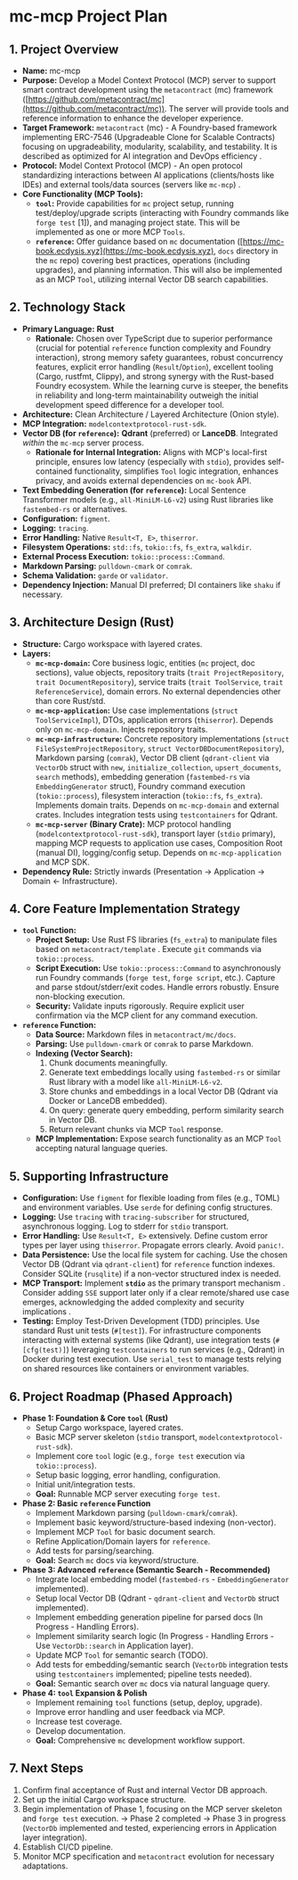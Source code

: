# mc-mcp Project Plan

## 1. Project Overview

*   **Name:** mc-mcp
*   **Purpose:** Develop a Model Context Protocol (MCP) server to support smart contract development using the `metacontract` (mc) framework ([https://github.com/metacontract/mc](https://github.com/metacontract/mc)). The server will provide tools and reference information to enhance the developer experience.
*   **Target Framework:** `metacontract` (mc) - A Foundry-based framework implementing ERC-7546 (Upgradeable Clone for Scalable Contracts) focusing on upgradeability, modularity, scalability, and testability. It is described as optimized for AI integration and DevOps efficiency .
*   **Protocol:** Model Context Protocol (MCP) - An open protocol standardizing interactions between AI applications (clients/hosts like IDEs) and external tools/data sources (servers like `mc-mcp`) .
*   **Core Functionality (MCP Tools):**
    *   **`tool`:** Provide capabilities for `mc` project setup, running test/deploy/upgrade scripts (interacting with Foundry commands like `forge test` [1]), and managing project state. This will be implemented as one or more MCP `Tools`.
    *   **`reference`:** Offer guidance based on `mc` documentation ([https://mc-book.ecdysis.xyz](https://mc-book.ecdysis.xyz), `docs` directory in the `mc` repo) covering best practices, operations (including upgrades), and planning information. This will also be implemented as an MCP `Tool`, utilizing internal Vector DB search capabilities.

## 2. Technology Stack

*   **Primary Language:** **Rust**
    *   **Rationale:** Chosen over TypeScript due to superior performance (crucial for potential `reference` function complexity and Foundry interaction), strong memory safety guarantees, robust concurrency features, explicit error handling (`Result`/`Option`), excellent tooling (Cargo, rustfmt, Clippy), and strong synergy with the Rust-based Foundry ecosystem. While the learning curve is steeper, the benefits in reliability and long-term maintainability outweigh the initial development speed difference for a developer tool.
*   **Architecture:** Clean Architecture / Layered Architecture (Onion style).
*   **MCP Integration:** `modelcontextprotocol-rust-sdk`.
*   **Vector DB (for `reference`):** **Qdrant** (preferred) or **LanceDB**. Integrated *within* the `mc-mcp` server process.
    *   **Rationale for Internal Integration:** Aligns with MCP's local-first principle, ensures low latency (especially with `stdio`), provides self-contained functionality, simplifies `Tool` logic integration, enhances privacy, and avoids external dependencies on `mc-book` API.
*   **Text Embedding Generation (for `reference`):** Local Sentence Transformer models (e.g., `all-MiniLM-L6-v2`) using Rust libraries like `fastembed-rs` or alternatives.
*   **Configuration:** `figment`.
*   **Logging:** `tracing`.
*   **Error Handling:** Native `Result<T, E>`, `thiserror`.
*   **Filesystem Operations:** `std::fs`, `tokio::fs`, `fs_extra`, `walkdir`.
*   **External Process Execution:** `tokio::process::Command`.
*   **Markdown Parsing:** `pulldown-cmark` or `comrak`.
*   **Schema Validation:** `garde` or `validator`.
*   **Dependency Injection:** Manual DI preferred; DI containers like `shaku` if necessary.

## 3. Architecture Design (Rust)

*   **Structure:** Cargo workspace with layered crates.
*   **Layers:**
    *   **`mc-mcp-domain`:** Core business logic, entities (`mc` project, doc sections), value objects, repository traits (`trait ProjectRepository`, `trait DocumentRepository`), service traits (`trait ToolService`, `trait ReferenceService`), domain errors. No external dependencies other than core Rust/std.
    *   **`mc-mcp-application`:** Use case implementations (`struct ToolServiceImpl`), DTOs, application errors (`thiserror`). Depends only on `mc-mcp-domain`. Injects repository traits.
    *   **`mc-mcp-infrastructure`:** Concrete repository implementations (`struct FileSystemProjectRepository`, `struct VectorDBDocumentRepository`), Markdown parsing (`comrak`), Vector DB client (`qdrant-client` via `VectorDb` struct with `new`, `initialize_collection`, `upsert_documents`, `search` methods), embedding generation (`fastembed-rs` via `EmbeddingGenerator` struct), Foundry command execution (`tokio::process`), filesystem interaction (`tokio::fs`, `fs_extra`). Implements domain traits. Depends on `mc-mcp-domain` and external crates. Includes integration tests using `testcontainers` for Qdrant.
    *   **`mc-mcp-server` (Binary Crate):** MCP protocol handling (`modelcontextprotocol-rust-sdk`), transport layer (`stdio` primary), mapping MCP requests to application use cases, Composition Root (manual DI), logging/config setup. Depends on `mc-mcp-application` and MCP SDK.
*   **Dependency Rule:** Strictly inwards (Presentation -> Application -> Domain <- Infrastructure).

## 4. Core Feature Implementation Strategy

*   **`tool` Function:**
    *   **Project Setup:** Use Rust FS libraries (`fs_extra`) to manipulate files based on `metacontract/template` . Execute `git` commands via `tokio::process`.
    *   **Script Execution:** Use `tokio::process::Command` to asynchronously run Foundry commands (`forge test`, `forge script`, etc.). Capture and parse stdout/stderr/exit codes. Handle errors robustly. Ensure non-blocking execution.
    *   **Security:** Validate inputs rigorously. Require explicit user confirmation via the MCP client for any command execution.
*   **`reference` Function:**
    *   **Data Source:** Markdown files in `metacontract/mc/docs`.
    *   **Parsing:** Use `pulldown-cmark` or `comrak` to parse Markdown.
    *   **Indexing (Vector Search):**
        1.  Chunk documents meaningfully.
        2.  Generate text embeddings locally using `fastembed-rs` or similar Rust library with a model like `all-MiniLM-L6-v2`.
        3.  Store chunks and embeddings in a local Vector DB (Qdrant via Docker or LanceDB embedded).
        4.  On query: generate query embedding, perform similarity search in Vector DB.
        5.  Return relevant chunks via MCP `Tool` response.
    *   **MCP Implementation:** Expose search functionality as an MCP `Tool` accepting natural language queries.

## 5. Supporting Infrastructure

*   **Configuration:** Use `figment` for flexible loading from files (e.g., TOML) and environment variables. Use `serde` for defining config structures.
*   **Logging:** Use `tracing` with `tracing-subscriber` for structured, asynchronous logging. Log to stderr for `stdio` transport.
*   **Error Handling:** Use `Result<T, E>` extensively. Define custom error types per layer using `thiserror`. Propagate errors clearly. Avoid `panic!`.
*   **Data Persistence:** Use the local file system for caching. Use the chosen Vector DB (Qdrant via `qdrant-client`) for `reference` function indexes. Consider SQLite (`rusqlite`) if a non-vector structured index is needed.
*   **MCP Transport:** Implement **`stdio`** as the primary transport mechanism . Consider adding `SSE` support later only if a clear remote/shared use case emerges, acknowledging the added complexity and security implications .
*   **Testing:** Employ Test-Driven Development (TDD) principles. Use standard Rust unit tests (`#[test]`). For infrastructure components interacting with external systems (like Qdrant), use integration tests (`#[cfg(test)]`) leveraging `testcontainers` to run services (e.g., Qdrant) in Docker during test execution. Use `serial_test` to manage tests relying on shared resources like containers or environment variables.

## 6. Project Roadmap (Phased Approach)

*   **Phase 1: Foundation & Core `tool` (Rust)**
    *   Setup Cargo workspace, layered crates.
    *   Basic MCP server skeleton (`stdio` transport, `modelcontextprotocol-rust-sdk`).
    *   Implement core `tool` logic (e.g., `forge test` execution via `tokio::process`).
    *   Setup basic logging, error handling, configuration.
    *   Initial unit/integration tests.
    *   **Goal:** Runnable MCP server executing `forge test`.
*   **Phase 2: Basic `reference` Function**
    *   Implement Markdown parsing (`pulldown-cmark`/`comrak`).
    *   Implement basic keyword/structure-based indexing (non-vector).
    *   Implement MCP `Tool` for basic document search.
    *   Refine Application/Domain layers for `reference`.
    *   Add tests for parsing/searching.
    *   **Goal:** Search `mc` docs via keyword/structure.
*   **Phase 3: Advanced `reference` (Semantic Search - Recommended)**
    *   Integrate local embedding model (`fastembed-rs` - `EmbeddingGenerator` implemented).
    *   Setup local Vector DB (Qdrant - `qdrant-client` and `VectorDb` struct implemented).
    *   Implement embedding generation pipeline for parsed docs (In Progress - Handling Errors).
    *   Implement similarity search logic (In Progress - Handling Errors - Use `VectorDb::search` in Application layer).
    *   Update MCP `Tool` for semantic search (TODO).
    *   Add tests for embedding/semantic search (`VectorDb` integration tests using `testcontainers` implemented; pipeline tests needed).
    *   **Goal:** Semantic search over `mc` docs via natural language query.
*   **Phase 4: `tool` Expansion & Polish**
    *   Implement remaining `tool` functions (setup, deploy, upgrade).
    *   Improve error handling and user feedback via MCP.
    *   Increase test coverage.
    *   Develop documentation.
    *   **Goal:** Comprehensive `mc` development workflow support.

## 7. Next Steps

1.  Confirm final acceptance of Rust and internal Vector DB approach.
2.  Set up the initial Cargo workspace structure.
3.  Begin implementation of Phase 1, focusing on the MCP server skeleton and `forge test` execution. -> Phase 2 completed -> Phase 3 in progress (`VectorDb` implemented and tested, experiencing errors in Application layer integration).
4.  Establish CI/CD pipeline.
5.  Monitor MCP specification and `metacontract`  evolution for necessary adaptations.
